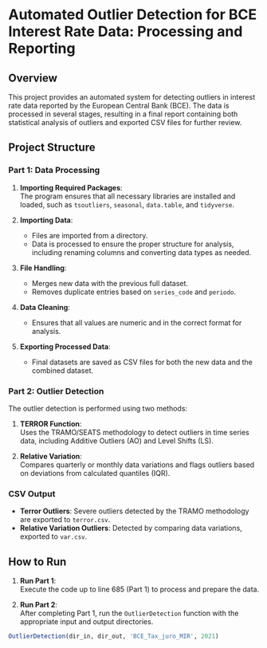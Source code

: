 # Automated Outlier Detection for BCE Interest Rate Data: Processing and Reporting

## Overview

This project provides an automated system for detecting outliers in interest rate data reported by the European Central Bank (BCE). The data is processed in several stages, resulting in a final report containing both statistical analysis of outliers and exported CSV files for further review.

## Project Structure

### Part 1: Data Processing

1. **Importing Required Packages**:  
   The program ensures that all necessary libraries are installed and loaded, such as `tsoutliers`, `seasonal`, `data.table`, and `tidyverse`.

2. **Importing Data**:  
   - Files are imported from a directory.
   - Data is processed to ensure the proper structure for analysis, including renaming columns and converting data types as needed.

3. **File Handling**:  
   - Merges new data with the previous full dataset.
   - Removes duplicate entries based on `series_code` and `periodo`.

4. **Data Cleaning**:  
   - Ensures that all values are numeric and in the correct format for analysis.

5. **Exporting Processed Data**:  
   - Final datasets are saved as CSV files for both the new data and the combined dataset.

### Part 2: Outlier Detection

The outlier detection is performed using two methods:

1. **TERROR Function**:  
   Uses the TRAMO/SEATS methodology to detect outliers in time series data, including Additive Outliers (AO) and Level Shifts (LS).
   
2. **Relative Variation**:  
   Compares quarterly or monthly data variations and flags outliers based on deviations from calculated quantiles (IQR).

### CSV Output

- **Terror Outliers**: Severe outliers detected by the TRAMO methodology are exported to `terror.csv`.
- **Relative Variation Outliers**: Detected by comparing data variations, exported to `var.csv`.


## How to Run

1. **Run Part 1**:  
   Execute the code up to line 685 (Part 1) to process and prepare the data.
   
2. **Run Part 2**:  
   After completing Part 1, run the `OutlierDetection` function with the appropriate input and output directories.

```r
OutlierDetection(dir_in, dir_out, 'BCE_Tax_juro_MIR', 2021)
